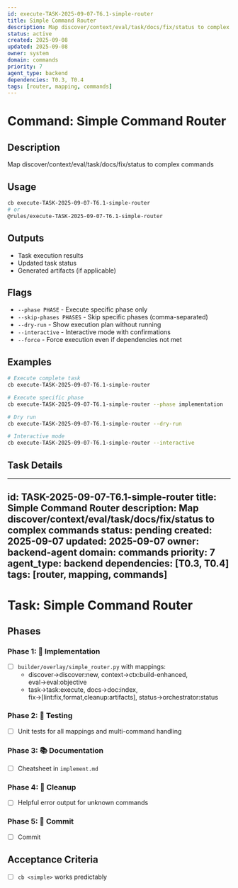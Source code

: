 ```yaml
---
id: execute-TASK-2025-09-07-T6.1-simple-router
title: Simple Command Router
description: Map discover/context/eval/task/docs/fix/status to complex commands
status: active
created: 2025-09-08
updated: 2025-09-08
owner: system
domain: commands
priority: 7
agent_type: backend
dependencies: T0.3, T0.4
tags: [router, mapping, commands]
---
```


# Command: Simple Command Router

## Description
Map discover/context/eval/task/docs/fix/status to complex commands

## Usage
```bash
cb execute-TASK-2025-09-07-T6.1-simple-router
# or
@rules/execute-TASK-2025-09-07-T6.1-simple-router
```

## Outputs
- Task execution results
- Updated task status
- Generated artifacts (if applicable)

## Flags
- `--phase PHASE` - Execute specific phase only
- `--skip-phases PHASES` - Skip specific phases (comma-separated)
- `--dry-run` - Show execution plan without running
- `--interactive` - Interactive mode with confirmations
- `--force` - Force execution even if dependencies not met

## Examples
```bash
# Execute complete task
cb execute-TASK-2025-09-07-T6.1-simple-router

# Execute specific phase
cb execute-TASK-2025-09-07-T6.1-simple-router --phase implementation

# Dry run
cb execute-TASK-2025-09-07-T6.1-simple-router --dry-run

# Interactive mode
cb execute-TASK-2025-09-07-T6.1-simple-router --interactive
```

## Task Details

---
id: TASK-2025-09-07-T6.1-simple-router
title: Simple Command Router
description: Map discover/context/eval/task/docs/fix/status to complex commands
status: pending
created: 2025-09-07
updated: 2025-09-07
owner: backend-agent
domain: commands
priority: 7
agent_type: backend
dependencies: [T0.3, T0.4]
tags: [router, mapping, commands]
---

# Task: Simple Command Router

## Phases
### Phase 1: 🚀 Implementation
- [ ] `builder/overlay/simple_router.py` with mappings:
  - discover→discover:new, context→ctx:build-enhanced, eval→eval:objective
  - task→task:execute, docs→doc:index, fix→[lint:fix,format,cleanup:artifacts], status→orchestrator:status

### Phase 2: 🧪 Testing
- [ ] Unit tests for all mappings and multi-command handling

### Phase 3: 📚 Documentation
- [ ] Cheatsheet in `implement.md`

### Phase 4: 🧹 Cleanup
- [ ] Helpful error output for unknown commands

### Phase 5: 💾 Commit
- [ ] Commit

## Acceptance Criteria
- [ ] `cb <simple>` works predictably

